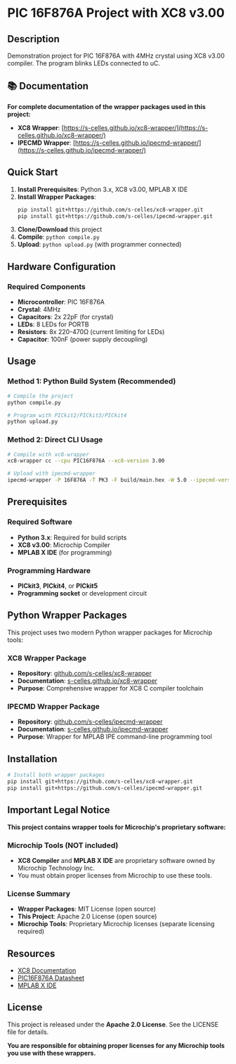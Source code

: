 # PIC 16F876A Project with XC8 v3.00

## Description
Demonstration project for PIC 16F876A with 4MHz crystal using XC8 v3.00 compiler.
The program blinks LEDs connected to uC.

## 📚 Documentation

**For complete documentation of the wrapper packages used in this project:**

- **XC8 Wrapper**: [https://s-celles.github.io/xc8-wrapper/](https://s-celles.github.io/xc8-wrapper/)
- **IPECMD Wrapper**: [https://s-celles.github.io/ipecmd-wrapper/](https://s-celles.github.io/ipecmd-wrapper/)

## Quick Start

1. **Install Prerequisites**: Python 3.x, XC8 v3.00, MPLAB X IDE
2. **Install Wrapper Packages**:
   ```bash
   pip install git+https://github.com/s-celles/xc8-wrapper.git
   pip install git+https://github.com/s-celles/ipecmd-wrapper.git
   ```
3. **Clone/Download** this project
4. **Compile**: `python compile.py`
5. **Upload**: `python upload.py` (with programmer connected)

## Hardware Configuration

### Required Components
- **Microcontroller**: PIC 16F876A
- **Crystal**: 4MHz
- **Capacitors**: 2x 22pF (for crystal)
- **LEDs**: 8 LEDs for PORTB
- **Resistors**: 8x 220-470Ω (current limiting for LEDs)
- **Capacitor**: 100nF (power supply decoupling)

## Usage

### Method 1: Python Build System (Recommended)
```bash
# Compile the project
python compile.py

# Program with PICkit2/PICkit3/PICkit4
python upload.py
```

### Method 2: Direct CLI Usage
```bash
# Compile with xc8-wrapper
xc8-wrapper cc --cpu PIC16F876A --xc8-version 3.00

# Upload with ipecmd-wrapper
ipecmd-wrapper -P 16F876A -T PK3 -F build/main.hex -W 5.0 --ipecmd-version 6.20
```

## Prerequisites

### Required Software
- **Python 3.x**: Required for build scripts
- **XC8 v3.00**: Microchip Compiler
- **MPLAB X IDE** (for programming)

### Programming Hardware
- **PICkit3**, **PICkit4**, or **PICkit5**
- **Programming socket** or development circuit
## Python Wrapper Packages

This project uses two modern Python wrapper packages for Microchip tools:

### XC8 Wrapper Package
- **Repository**: [github.com/s-celles/xc8-wrapper](https://github.com/s-celles/xc8-wrapper)
- **Documentation**: [s-celles.github.io/xc8-wrapper](https://s-celles.github.io/xc8-wrapper/)
- **Purpose**: Comprehensive wrapper for XC8 C compiler toolchain

### IPECMD Wrapper Package
- **Repository**: [github.com/s-celles/ipecmd-wrapper](https://github.com/s-celles/ipecmd-wrapper)
- **Documentation**: [s-celles.github.io/ipecmd-wrapper](https://s-celles.github.io/ipecmd-wrapper/)
- **Purpose**: Wrapper for MPLAB IPE command-line programming tool

## Installation

```bash
# Install both wrapper packages
pip install git+https://github.com/s-celles/xc8-wrapper.git
pip install git+https://github.com/s-celles/ipecmd-wrapper.git
```

## Important Legal Notice

**This project contains wrapper tools for Microchip's proprietary software:**

### Microchip Tools (NOT included)
- **XC8 Compiler** and **MPLAB X IDE** are proprietary software owned by Microchip Technology Inc.
- You must obtain proper licenses from Microchip to use these tools.

### License Summary
- **Wrapper Packages**: MIT License (open source)
- **This Project**: Apache 2.0 License (open source)
- **Microchip Tools**: Proprietary Microchip licenses (separate licensing required)

## Resources

- [XC8 Documentation](https://www.microchip.com/en-us/tools-resources/develop/mplab-xc-compilers)
- [PIC16F876A Datasheet](https://ww1.microchip.com/downloads/en/DeviceDoc/39582b.pdf)
- [MPLAB X IDE](https://www.microchip.com/en-us/tools-resources/develop/mplab-x-ide)

## License

This project is released under the **Apache 2.0 License**. See the LICENSE file for details.

**You are responsible for obtaining proper licenses for any Microchip tools you use with these wrappers.**
